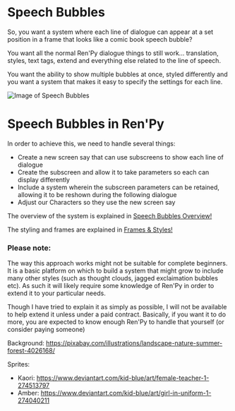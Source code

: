# Speech Bubbles

So, you want a system where each line of dialogue can appear at a set position in a frame that looks like a comic book speech bubble?

You want all the normal Ren'Py dialogue things to still work... translation, styles, text tags, extend and everything else related to the line of speech.

You want the ability to show multiple bubbles at once, styled differently and you want a system that makes it easy to specify the settings for each line.

![Image of Speech Bubbles](explain_images/speech_bubbles.gif?raw=true "Thanks to:
Pixabay for the background
Kid Blue for the sprite images
Links at the end of this overview.")

# Speech Bubbles in Ren'Py

In order to achieve this, we need to handle several things:
- Create a new screen say that can use subscreens to show each line of dialogue
- Create the subscreen and allow it to take parameters so each can display differently
- Include a system wherein the subscreen parameters can be retained, allowing it to be reshown during the following dialogue
- Adjust our Characters so they use the new screen say

The overview of the system is explained in [Speech Bubbles Overview!](explain_screens.md)

The styling and frames are explained in [Frames & Styles!](explain_frames.md)

### Please note:

The way this approach works might not be suitable for complete beginners. It is a basic platform on which to build a system that might grow to include many other styles (such as thought clouds, jagged exclaimation bubbles etc). As such it will likely require some knowledge of Ren'Py in order to extend it to your particular needs. 

Though I have tried to explain it as simply as possible, I will not be available to help extend it unless under a paid contract.
Basically, if you want it to do more, you are expected to know enough Ren'Py to handle that yourself (or consider paying someone)




Background: https://pixabay.com/illustrations/landscape-nature-summer-forest-4026168/

Sprites: 
  - Kaori: https://www.deviantart.com/kid-blue/art/female-teacher-1-274513797
  - Amber: https://www.deviantart.com/kid-blue/art/girl-in-uniform-1-274040211
